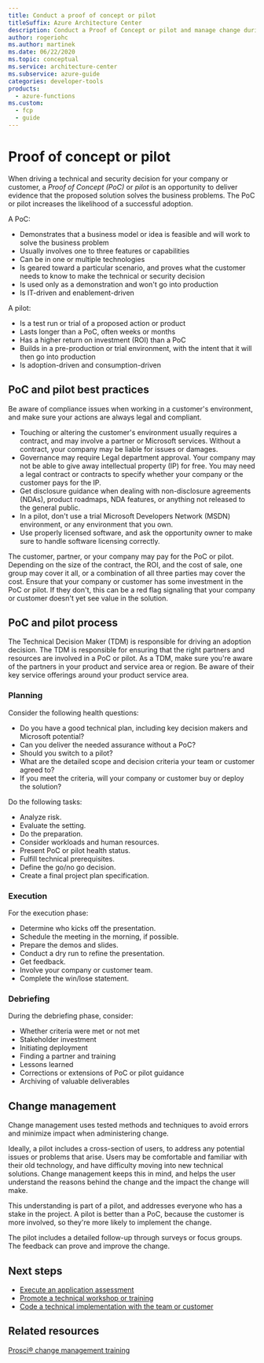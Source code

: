 ```yaml
---
title: Conduct a proof of concept or pilot
titleSuffix: Azure Architecture Center
description: Conduct a Proof of Concept or pilot and manage change during serverless adoption with Azure Functions.
author: rogeriohc
ms.author: martinek
ms.date: 06/22/2020
ms.topic: conceptual
ms.service: architecture-center
ms.subservice: azure-guide
categories: developer-tools
products:
  - azure-functions
ms.custom:
  - fcp
  - guide
---
```

# Proof of concept or pilot

When driving a technical and security decision for your company or customer, a *Proof of Concept (PoC)* or *pilot* is an opportunity to deliver evidence that the proposed solution solves the business problems. The PoC or pilot increases the likelihood of a successful adoption.

A PoC:
- Demonstrates that a business model or idea is feasible and will work to solve the business problem
- Usually involves one to three features or capabilities
- Can be in one or multiple technologies
- Is geared toward a particular scenario, and proves what the customer needs to know to make the technical or security decision
- Is used only as a demonstration and won't go into production
- Is IT-driven and enablement-driven

A pilot:
- Is a test run or trial of a proposed action or product
- Lasts longer than a PoC, often weeks or months
- Has a higher return on investment (ROI) than a PoC
- Builds in a pre-production or trial environment, with the intent that it will then go into production
- Is adoption-driven and consumption-driven

## PoC and pilot best practices

Be aware of compliance issues when working in a customer's environment, and make sure your actions are always legal and compliant.
- Touching or altering the customer's environment usually requires a contract, and may involve a partner or Microsoft services. Without a contract, your company may be liable for issues or damages.
- Governance may require Legal department approval. Your company may not be able to give away intellectual property (IP) for free. You may need a legal contract or contracts to specify whether your company or the customer pays for the IP.
- Get disclosure guidance when dealing with non-disclosure agreements (NDAs), product roadmaps, NDA features, or anything not released to the general public.
- In a pilot, don't use a trial Microsoft Developers Network (MSDN) environment, or any environment that you own.
- Use properly licensed software, and ask the opportunity owner to make sure to handle software licensing correctly.

The customer, partner, or your company may pay for the PoC or pilot. Depending on the size of the contract, the ROI, and the cost of sale, one group may cover it all, or a combination of all three parties may cover the cost. Ensure that your company or customer has some investment in the PoC or pilot. If they don't, this can be a red flag signaling that your company or customer doesn't yet see value in the solution.

## PoC and pilot process
The Technical Decision Maker (TDM) is responsible for driving an adoption decision. The TDM is responsible for ensuring that the right partners and resources are involved in a PoC or pilot. As a TDM, make sure you're aware of the partners in your product and service area or region. Be aware of their key service offerings around your product service area.

### Planning
Consider the following health questions:
- Do you have a good technical plan, including key decision makers and Microsoft potential?
- Can you deliver the needed assurance without a PoC?
- Should you switch to a pilot?
- What are the detailed scope and decision criteria your team or customer agreed to?
- If you meet the criteria, will your company or customer buy or deploy the solution?

Do the following tasks:
- Analyze risk.
- Evaluate the setting.
- Do the preparation.
- Consider workloads and human resources.
- Present PoC or pilot health status.
- Fulfill technical prerequisites.
- Define the go/no go decision.
- Create a final project plan specification.

### Execution
For the execution phase:
- Determine who kicks off the presentation.
- Schedule the meeting in the morning, if possible.
- Prepare the demos and slides.
- Conduct a dry run to refine the presentation.
- Get feedback.
- Involve your company or customer team.
- Complete the win/lose statement.

### Debriefing
During the debriefing phase, consider:
- Whether criteria were met or not met
- Stakeholder investment
- Initiating deployment
- Finding a partner and training
- Lessons learned
- Corrections or extensions of PoC or pilot guidance
- Archiving of valuable deliverables

## Change management
Change management uses tested methods and techniques to avoid errors and minimize impact when administering change.

Ideally, a pilot includes a cross-section of users, to address any potential issues or problems that arise. Users may be comfortable and familiar with their old technology, and have difficulty moving into new technical solutions. Change management keeps this in mind, and helps the user understand the reasons behind the change and the impact the change will make.

This understanding is part of a pilot, and addresses everyone who has a stake in the project.  A pilot is better than a PoC, because the customer is more involved, so they're more likely to implement the change.

The pilot includes a detailed follow-up through surveys or focus groups. The feedback can prove and improve the change.

## Next steps

- [Execute an application assessment](application-assessment.md)
- [Promote a technical workshop or training](technical-training.md)
- [Code a technical implementation with the team or customer](code-with.md)

## Related resources
[Prosci® change management training](https://www.prosci.com/solutions/training-programs/virtual-change-management-certification-program)
